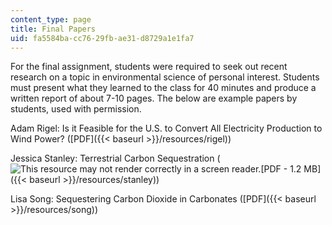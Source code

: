 ```yaml
---
content_type: page
title: Final Papers
uid: fa5584ba-cc76-29fb-ae31-d8729a1e1fa7
---
```


For the final assignment, students were required to seek out recent research on a topic in environmental science of personal interest. Students must present what they learned to the class for 40 minutes and produce a written report of about 7-10 pages. The below are example papers by students, used with permission.

Adam Rigel: Is it Feasible for the U.S. to Convert All Electricity Production to Wind Power? ([PDF]({{< baseurl >}}/resources/rigel))

Jessica Stanley: Terrestrial Carbon Sequestration (![This resource may not render correctly in a screen reader.](/images/inacessible.gif)[PDF - 1.2 MB]({{< baseurl >}}/resources/stanley))

Lisa Song: Sequestering Carbon Dioxide in Carbonates ([PDF]({{< baseurl >}}/resources/song))